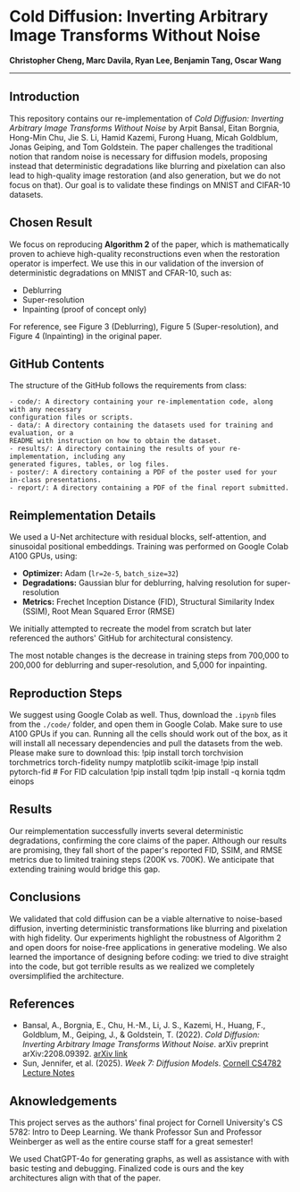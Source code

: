 # Cold Diffusion: Inverting Arbitrary Image Transforms Without Noise  
**Christopher Cheng, Marc Davila, Ryan Lee, Benjamin Tang, Oscar Wang**  

---

## Introduction
This repository contains our re-implementation of *Cold Diffusion: Inverting Arbitrary Image Transforms Without Noise* by Arpit Bansal, Eitan Borgnia, Hong-Min Chu, Jie S. Li, Hamid Kazemi, Furong Huang, Micah Goldblum, Jonas Geiping, and Tom Goldstein. The paper challenges the traditional notion that random noise is necessary for diffusion models, proposing instead that deterministic degradations like blurring and pixelation can also lead to high-quality image restoration (and also generation, but we do not focus on that). Our goal is to validate these findings on MNIST and CIFAR-10 datasets.

## Chosen Result
We focus on reproducing **Algorithm 2** of the paper, which is mathematically proven to achieve high-quality reconstructions even when the restoration operator is imperfect. We use this in our validation of the inversion of deterministic degradations on MNIST and CFAR-10, such as:
- Deblurring
- Super-resolution
- Inpainting (proof of concept only)

For reference, see Figure 3 (Deblurring), Figure 5 (Super-resolution), and Figure 4 (Inpainting) in the original paper.  

## GitHub Contents
The structure of the GitHub follows the requirements from class:
```
- code/: A directory containing your re-implementation code, along with any necessary
configuration files or scripts.
- data/: A directory containing the datasets used for training and evaluation, or a
README with instruction on how to obtain the dataset.
- results/: A directory containing the results of your re-implementation, including any
generated figures, tables, or log files.
- poster/: A directory containing a PDF of the poster used for your in-class presentations.
- report/: A directory containing a PDF of the final report submitted.
```

## Reimplementation Details
We used a U-Net architecture with residual blocks, self-attention, and sinusoidal positional embeddings. Training was performed on Google Colab A100 GPUs, using:
- **Optimizer:** Adam (`lr=2e-5`, `batch_size=32`)
- **Degradations:** Gaussian blur for deblurring, halving resolution for super-resolution
- **Metrics:** Frechet Inception Distance (FID), Structural Similarity Index (SSIM), Root Mean Squared Error (RMSE)

We initially attempted to recreate the model from scratch but later referenced the authors' GitHub for architectural consistency.

The most notable changes is the decrease in training steps from 700,000 to 200,000 for deblurring and super-resolution, and 5,000 for inpainting.

## Reproduction Steps
We suggest using Google Colab as well. Thus, download the `.ipynb` files from the `./code/` folder, and open them in Google Colab. Make sure to use A100 GPUs if you can. Running all the cells should work out of the box, as it will install all necessary dependencies and pull the datasets from the web. Please make sure to download this:
!pip install torch torchvision torchmetrics torch-fidelity numpy matplotlib scikit-image
!pip install pytorch-fid  # For FID calculation
!pip install tqdm
!pip install -q kornia tqdm einops

## Results
Our reimplementation successfully inverts several deterministic degradations, confirming the core claims of the paper. Although our results are promising, they fall short of the paper's reported FID, SSIM, and RMSE metrics due to limited training steps (200K vs. 700K). We anticipate that extending training would bridge this gap.

## Conclusions
We validated that cold diffusion can be a viable alternative to noise-based diffusion, inverting deterministic transformations like blurring and pixelation with high fidelity. Our experiments highlight the robustness of Algorithm 2 and open doors for noise-free applications in generative modeling. We also learned the importance of designing before coding: we tried to dive straight into the code, but got terrible results as we realized we completely oversimplified the architecture.

## References
- Bansal, A., Borgnia, E., Chu, H.-M., Li, J. S., Kazemi, H., Huang, F., Goldblum, M., Geiping, J., & Goldstein, T. (2022). *Cold Diffusion: Inverting Arbitrary Image Transforms Without Noise*. arXiv preprint arXiv:2208.09392. [arXiv link](https://doi.org/10.48550/arXiv.2208.09392)
- Sun, Jennifer, et al. (2025). *Week 7: Diffusion Models*. [Cornell CS4782 Lecture Notes](https://www.cs.cornell.edu/courses/cs4782/2025sp/slides/pdf/week9_1_slides.pdf)

## Aknowledgements
This project serves as the authors' final project for Cornell University's CS 5782: Intro to Deep Learning. We thank Professor Sun and Professor Weinberger as well as the entire course staff for a great semester!

We used ChatGPT-4o for generating graphs, as well as assistance with with basic testing and debugging. Finalized code is ours and the key architectures align with that of the paper.

